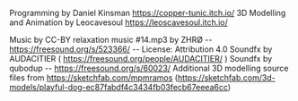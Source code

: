 Programming by Daniel Kinsman https://copper-tunic.itch.io/
3D Modelling and Animation by Leocavesoul https://leoscavesoul.itch.io/

Music by CC-BY relaxation music #14.mp3 by ZHRØ -- https://freesound.org/s/523366/ -- License: Attribution 4.0
Soundfx by AUDACITIER ( https://freesound.org/people/AUDACITIER/ ) 
Soundfx by qubodup -- https://freesound.org/s/60023/
Additional 3D modelling source files from https://sketchfab.com/mpmramos (https://sketchfab.com/3d-models/playful-dog-ec87fabdf4c3434fb03fecb67eeea6cc)

